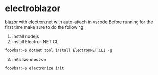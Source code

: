 # electroblazor
blazor with electron.net with auto-attach in vscode
Before running for the first time make sure to do the following:
1. install nodejs
2. install Electron.NET CLI
```console
foo@bar:~$ dotnet tool install ElectronNET.CLI -g
```
3. initialize electron
```console
foo@bar:~$ electronize init
```
